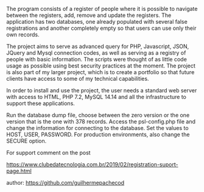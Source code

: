 The program consists of a register of people where it is possible to navigate between 
the registers, add, remove and update the registers.
The application has two databases, one already populated with several false registrations 
and another completely empty so that users can use only their own records.

The project aims to serve as advanced query for PHP, Javascript, JSON, JQuery and Mysql 
connection codes, as well as serving as a registry of people with basic information.
The scripts were thought of as little code usage as possible using best security 
practices at the moment.
The project is also part of my larger project, which is to create a portfolio so that 
future clients have access to some of my technical capabilities.

In order to install and use the project, the user needs a standard web server with access 
to HTML, PHP 7.2, MySQL 14.14 and all the infrastructure to support these applications.

Run the database dump file, choose between the zero version or the one version that is the 
one with 378 records.
Access the psl-config.php file and change the information for connecting to the database.
Set the values ​​to HOST, USER, PASSWORD.
For production environments, also change the SECURE option.

For support comment on the post

https://www.clubedatecnologia.com.br/2019/02/registration-suport-page.html

author: https://github.com/guilhermepachecod
